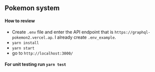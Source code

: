## Pokemon system <br/>

#### How to review
- Create `.env` file and enter the API endpoint that is `https://graphql-pokemon2.vercel.ap`. I already create `.env_example`. 
- `yarn install`
- `yarn start`
- go to `http://localhost:3000/`

#### For unit testing run `yarn test`
